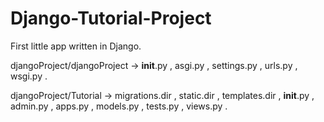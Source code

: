 # Django-Tutorial-Project
First little app written in Django.

djangoProject/djangoProject ->
                            __init__.py , asgi.py , settings.py , urls.py , wsgi.py .
                            
djangoProject/Tutorial -> 
                       migrations.dir , static.dir , templates.dir ,
                       __init__.py , admin.py , apps.py , models.py , tests.py , views.py .
